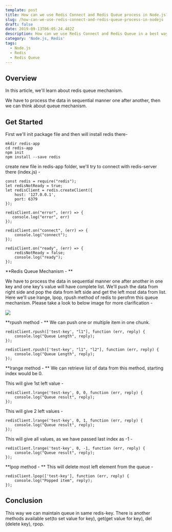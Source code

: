 ```yaml
---
template: post
title: How can we use Redis Connect and Redis Queue process in Node.js?
slug: /how-can-we-use-redis-connect-and-redis-queue-process-in-nodejs
draft: false
date: 2019-09-13T06:05:24.482Z
description: How can we use Redis Connect and Redis Queue in a best way in Node.js?
category: 'Node.js, Redis'
tags:
  - Node.js
  - Redis
  - Redis Queue
---
```

## Overview

In this article, we'll learn about redis queue mechanism. 

We have to process the data in sequential manner one after another, then we can think about queue mechanism. 

## Get Started

First we'll init package file and then will install redis there-

```
mkdir redis-app
cd redis-app
npm init
npm install --save redis
```

create new file in redis-app folder, we'll try to connect with redis-server there (index.js) - 

```
const redis = require("redis");
let redisNotReady = true;
let redisClient = redis.createClient({
    host: '127.0.0.1',
    port: 6379
});

redisClient.on("error", (err) => {
   console.log("error", err)
});

redisClient.on("connect", (err) => {
    console.log("connect");
});

redisClient.on("ready", (err) => {
    redisNotReady = false;
    console.log("ready");
});
```

**Redis Queue Mechanism - **

We have to process the data in sequential manner one after another in one key and one key's value will have complete list. We'll push the data from right side and pop the data from left side and get the left most data from list. Here we'll use lrange, lpop, rpush method of redis to perofrm this queue mechanism. Please take a look to below image for more clarification - 

![](/media/untitled-diagram-7-.jpg)

**rpush method - ** 
We can push one or multiple item in one chunk.

```
redisClient.rpush(['test-key', "l1"], function (err, reply) {
    console.log("Queue Length", reply);
});
```

```
redisClient.rpush(['test-key', "l1", "l2"], function (err, reply) {
    console.log("Queue Length", reply);
});
```

**lrange method - ** 
We can retrieve list of data from this method, starting index would be 0.

This will give 1st left value -

```
redisClient.lrange('test-key', 0, 0, function (err, reply) {
    console.log("Queue result", reply);
});
```

This will give 2 left values -

```
redisClient.lrange('test-key', 0, 1, function (err, reply) {
    console.log("Queue result", reply);
});
```

This will give all values, as we have passed last index as -1 -

```
redisClient.lrange('test-key', 0, -1, function (err, reply) {
    console.log("Queue result", reply);
});
```

**lpop method - ** 
This will delete most left element from the queue - 

```
redisClient.lpop(['test-key'], function (err, reply) {
    console.log("Popped item", reply);
});
```

## Conclusion
This way we can maintain queue in same redis-key. There is another methods available set(to set value for key), get(get value for key), del (delete key), rpop. 
